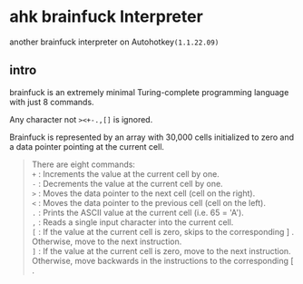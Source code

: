 # ahk brainfuck Interpreter

another brainfuck interpreter on Autohotkey`(1.1.22.09)`

## intro

brainfuck is an extremely minimal Turing-complete programming language with just 8 commands.

Any character not `><+-.,[]` is ignored.

Brainfuck is represented by an array with 30,000 cells initialized to zero
and a data pointer pointing at the current cell.

  > There are eight commands:  
  > `+` : Increments the value at the current cell by one.  
  > `-` : Decrements the value at the current cell by one.  
  > `>` : Moves the data pointer to the next cell (cell on the right).  
  > `<` : Moves the data pointer to the previous cell (cell on the left).  
  > `.` : Prints the ASCII value at the current cell (i.e. 65 = 'A').  
  > `,` : Reads a single input character into the current cell.  
  > `[` : If the value at the current cell is zero, skips to the corresponding ] .  
  > Otherwise, move to the next instruction.  
  > `]` : If the value at the current cell is zero, move to the next instruction. 
  > Otherwise, move backwards in the instructions to the corresponding [ .  
  
  
